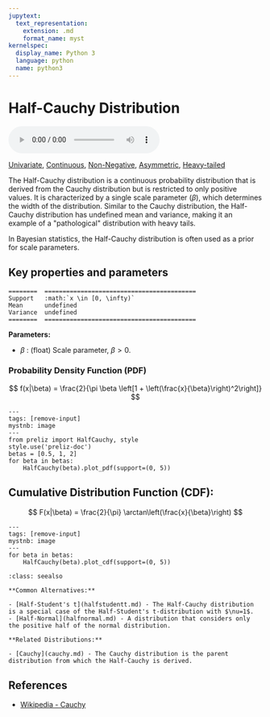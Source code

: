 ```yaml
---
jupytext:
  text_representation:
    extension: .md
    format_name: myst
kernelspec:
  display_name: Python 3
  language: python
  name: python3
---
```

# Half-Cauchy Distribution

<audio controls> <source src="../../_static/halfcauchy.mp3" type="audio/mpeg"> This browser cannot play the pronunciation audio file for this distribution. </audio>

[Univariate](../../gallery_tags.rst#univariate), [Continuous](../../gallery_tags.rst#continuous), [Non-Negative](../../gallery_tags.rst#non-negative), [Asymmetric](../../gallery_tags.rst#asymmetric), [Heavy-tailed](../../gallery_tags.rst#heavy-tailed)

The Half-Cauchy distribution is a continuous probability distribution that is derived from the Cauchy distribution but is restricted to only positive values. It is characterized by a single scale parameter ($\beta$), which determines the width of the distribution. Similar to the Cauchy distribution, the Half-Cauchy distribution has undefined mean and variance, making it an example of a "pathological" distribution with heavy tails.

In Bayesian statistics, the Half-Cauchy distribution is often used as a prior for scale parameters.

## Key properties and parameters

```{eval-rst}
========  ==========================================
Support   :math:`x \in [0, \infty)`
Mean      undefined
Variance  undefined
========  ==========================================
```

**Parameters:**

- $\beta$ : (float) Scale parameter, $\beta > 0$.

### Probability Density Function (PDF)

$$ 
f(x|\beta) = \frac{2}{\pi \beta \left[1 + \left(\frac{x}{\beta}\right)^2\right]}
$$

```{code-cell}
---
tags: [remove-input]
mystnb: image
---
from preliz import HalfCauchy, style
style.use('preliz-doc')
betas = [0.5, 1, 2]
for beta in betas:
    HalfCauchy(beta).plot_pdf(support=(0, 5))
```

## Cumulative Distribution Function (CDF):

$$ 
F(x|\beta) = \frac{2}{\pi} \arctan\left(\frac{x}{\beta}\right)
$$

```{code-cell} 
---
tags: [remove-input]
mystnb: image
---
for beta in betas:
    HalfCauchy(beta).plot_cdf(support=(0, 5))
```

```{seealso} 
:class: seealso

**Common Alternatives:**

- [Half-Student's t](halfstudentt.md) - The Half-Cauchy distribution is a special case of the Half-Student's t-distribution with $\nu=1$.
- [Half-Normal](halfnormal.md) - A distribution that considers only the positive half of the normal distribution.

**Related Distributions:**

- [Cauchy](cauchy.md) - The Cauchy distribution is the parent distribution from which the Half-Cauchy is derived.
 ```
## References

- [Wikipedia - Cauchy](https://en.wikipedia.org/wiki/Cauchy_distribution)